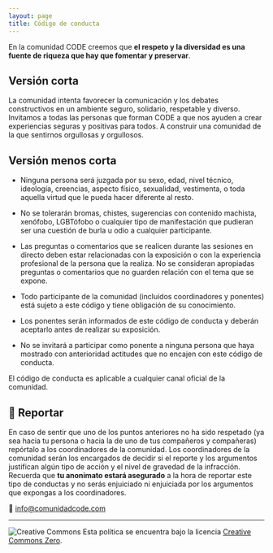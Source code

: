 ```yaml
---
layout: page
title: Código de conducta
---
```


En la comunidad CODE creemos que **el respeto y la diversidad es una fuente de riqueza que hay que fomentar y preservar**.

## Versión corta

La comunidad intenta favorecer la comunicación y los debates constructivos en un ambiente seguro, solidario, respetable y diverso. Invitamos a todas las personas que forman CODE a que nos ayuden a crear experiencias seguras y positivas para todos. A construir una comunidad de la que sentirnos orgullosas y orgullosos.

## Versión menos corta

* Ninguna persona será juzgada por su sexo, edad, nivel técnico, ideología, creencias, aspecto físico, sexualidad, vestimenta, o toda aquella virtud que le pueda hacer diferente al resto.

* No se tolerarán bromas, chistes, sugerencias con contenido machista, xenófobo, LGBTófobo o cualquier tipo de manifestación que pudieran ser una cuestión de burla u odio a cualquier participante.

* Las preguntas o comentarios que se realicen durante las sesiones en directo deben estar relacionadas con la exposición o con la experiencia profesional de la persona que la realiza. No
se consideran apropiadas preguntas o comentarios que no guarden relación con el tema que se expone.

* Todo participante de la comunidad (incluidos coordinadores y ponentes) está sujeto a este código y tiene obligación de su conocimiento.

* Los ponentes serán informados de este código de conducta y deberán aceptarlo antes de realizar su exposición.

* No se invitará a participar como ponente a ninguna persona que haya mostrado con anterioridad actitudes que no encajen con este código de conducta.

El código de conducta es aplicable a cualquier canal oficial de la comunidad.

## :rotating_light: Reportar

En caso de sentir que uno de los puntos anteriores no ha sido respetado (ya sea hacia tu persona o hacia la de uno de tus compañeros y compañeras) repórtalo a los coordinadores de la comunidad. Los coordinadores de la comunidad serán los encargados de decidir si el reporte y los argumentos justifican algún tipo de acción y el nivel de gravedad de la infracción. Recuerda que **tu anonimato estará asegurado** a la hora de reportar este tipo de conductas y no serás enjuiciado ni enjuiciada por los argumentos que expongas a los coordinadores.

:email: info@comunidadcode.com

--------------------------

![Creative Commons](http://opossem.org/files/cc.png)
Esta política se encuentra bajo la licencia [Creative Commons Zero](https://creativecommons.org/choose/zero/?lang=es_ES).
